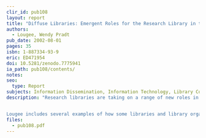 ```yaml
---
clir_id: pub108
layout: report
title: "Diffuse Libraries: Emergent Roles for the Research Library in the Digital Age"
authors: 
  - Lougee, Wendy Pradt
pub_date: 2002-08-01
pages: 35
isbn: 1-887334-93-9
eric: ED471954
doi: 10.5281/zenodo.7775941
ia_path: pub108/contents/
notes:
seo:
  type: Report
subjects: Information Dissemination, Information Technology, Library Collection Development, Library Development, Library Role, Library Services, Program Development, Research Libraries, Technological Advancement
description: "Research libraries are taking on a range of new roles in the digital age as they become more deeply engaged in the creation and dissemination of knowledge. While some of these roles are extensions of traditional library activity, others are largely new. Wendy Lougee, university librarian at the University of Minnesota, explores some of these emerging functions in this report.


Lougee includes several examples of how some libraries and library organizations are forging new services in areas of collection development, information access, and user services; she also touches briefly on the continued importance of library as place. In addition, she suggests where new roles might emerge. In the section on information access, for example, she notes the potential for libraries to contribute to the development of the Semantic Web, which aims to develop languages for expressing information in a form that machines can process, and which therefore can be searched more accurately and efficiently. She writes, “Designing the Semantic Web will require a mix of skills, and librarians have the potential to contribute significantly to this effort.” She also notes that there is a potential role for the library in certifying the authenticity and provenance of content on the Semantic Web."
files:
  - pub108.pdf
---
```

